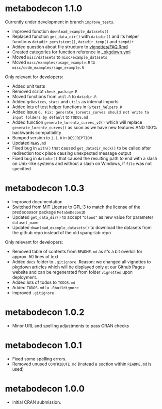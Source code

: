 # metabodecon 1.1.0

Currently under development in branch `improve_tests`.

* Improved function `download_example_datasets()`
* Replaced function `get_data_dir()` with `datadir()` and its helper functions `datadir_persistent()`, `datadir_temp()` and `tempdir`
* Added question about file structure to [vignettes/FAQ.Rmd](vignettes/FAQ.Rmd)
* Created categories for function reference in [_pkgdown.yml](_pkgdown.yml)
* Moved `misc/datasets` to `misc/example_datasets`
* Moved `misc/examples/usage_example.R` to `misc/code_examples/sage_example.R`

Only relevant for developers:

* Added unit tests
* Removed script `check_package.R`
* Moved functions from `util.R` to `datadir.R`
* Added `grDevices`, `stats` and `utils` as internal imports
* Added lots of test helper functions in `R/test_helpers.R`
* Added issue `6. Fix: generate_lorentz_curves should not write to input folders by default` to `TODOS.md`
* Added function `generate_lorentz_curves_v2()` which will replace `generate_lorentz_curves()` as soon as we have new features AND 100% backwards compatibility
* Bumped version to `1.1.0` in `DESCRIPTION`
* Updated `NEWS.md`
* Fixed bug in `with()` that caused `get_datadir_mock()` to be called after redirection took place causing unexpected message output
* Fixed bug in `datadir()` that caused the resulting path to end with a slash on Unix-like systems and without a slash on Windows, if `file` was not specified

# metabodecon 1.0.3

* Improved documentation
* Switched from MIT License to GPL-3 to match the license of the predecessor package `MetaboDecon1D`
* Updated `get_data_dir()` to accept `"blood"` as new value for parameter `dataset_name`
* Updated `download_example_datasets()` to download the datasets from the github repo instead of the old spang-lab repo

Only relevant for developers:

* Removed table of contents from `README.md` as it's a bit overkill for approx. 50 lines of text
* Added `docs` folder to `.gitignore`. Reason: we changed all vignettes to pkgdown articles which will be displayed only at our Github Pages website and can be regenerated from folder `vignettes` upon deployment.
* Added lots of todos to `TODOS.md`
* Added `TODOS.md` to `.Rbuildignore`
* Improved `.gitignore`

# metabodecon 1.0.2

* Minor URL and spelling adjustments to pass CRAN checks

# metabodecon 1.0.1

* Fixed some spelling errors.
* Removed unused `CONTRIBUTE.md` (instead a section within `README.md` is used)

# metabodecon 1.0.0

* Initial CRAN submission.
